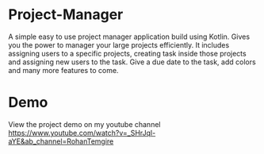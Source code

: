 # Project-Manager
A simple easy to use project manager application build using Kotlin. Gives you the power to manager your large projects efficiently. It includes assigning users to a specific projects, creating task inside those projects and assigning new users to the task. Give a due date to the task, add colors and many more features to come. 

# Demo
View the project demo on my youtube channel
https://www.youtube.com/watch?v=_SHrJql-aYE&ab_channel=RohanTemgire

